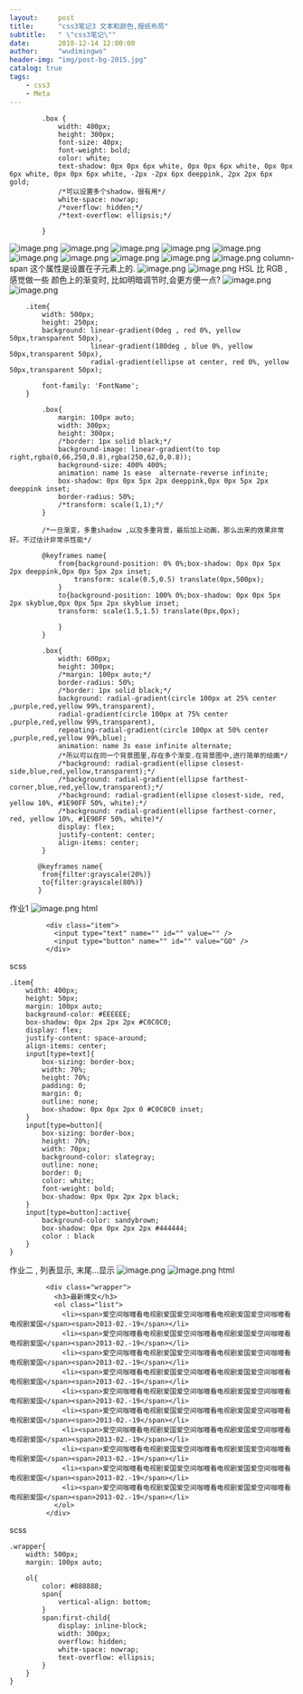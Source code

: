 ```yaml
---
layout:     post
title:      "css3笔记3 文本和颜色,报纸布局"
subtitle:   " \"css3笔记\""
date:       2018-12-14 12:00:00
author:     "wudimingwo"
header-img: "img/post-bg-2015.jpg"
catalog: true
tags:
    - css3
    - Meta
---
```


			.box {
				width: 400px;
				height: 300px;
				font-size: 40px;
				font-weight: bold;
				color: white;
				text-shadow: 0px 0px 6px white, 0px 0px 6px white, 0px 0px 6px white, 0px 0px 6px white, -2px -2px 6px deeppink, 2px 2px 6px gold;
				/*可以设置多个shadow，很有用*/
				white-space: nowrap;
				/*overflow: hidden;*/
				/*text-overflow: ellipsis;*/
				
			}
![image.png](https://upload-images.jianshu.io/upload_images/13637909-aa9d2b71a9236b8b.png?imageMogr2/auto-orient/strip%7CimageView2/2/w/1240)
![image.png](https://upload-images.jianshu.io/upload_images/13637909-dc4366f1efe69541.png?imageMogr2/auto-orient/strip%7CimageView2/2/w/1240)
![image.png](https://upload-images.jianshu.io/upload_images/13637909-a3aa07a9879c470a.png?imageMogr2/auto-orient/strip%7CimageView2/2/w/1240)
![image.png](https://upload-images.jianshu.io/upload_images/13637909-f6f49f476af5131d.png?imageMogr2/auto-orient/strip%7CimageView2/2/w/1240)
![image.png](https://upload-images.jianshu.io/upload_images/13637909-9fbbdfbe1b1bf470.png?imageMogr2/auto-orient/strip%7CimageView2/2/w/1240)
![image.png](https://upload-images.jianshu.io/upload_images/13637909-ae40e6124b3db3cd.png?imageMogr2/auto-orient/strip%7CimageView2/2/w/1240)
![image.png](https://upload-images.jianshu.io/upload_images/13637909-6dd93753ceff1faa.png?imageMogr2/auto-orient/strip%7CimageView2/2/w/1240)
![image.png](https://upload-images.jianshu.io/upload_images/13637909-7b6e4a82e2840310.png?imageMogr2/auto-orient/strip%7CimageView2/2/w/1240)
![image.png](https://upload-images.jianshu.io/upload_images/13637909-4b8b7db9f8c5eee6.png?imageMogr2/auto-orient/strip%7CimageView2/2/w/1240)
![image.png](https://upload-images.jianshu.io/upload_images/13637909-0546aaf0d21bd545.png?imageMogr2/auto-orient/strip%7CimageView2/2/w/1240)
column-span 这个属性是设置在子元素上的.
![image.png](https://upload-images.jianshu.io/upload_images/13637909-acc35f6e5b7c56f1.png?imageMogr2/auto-orient/strip%7CimageView2/2/w/1240)
![image.png](https://upload-images.jianshu.io/upload_images/13637909-3bcb50e04650a184.png?imageMogr2/auto-orient/strip%7CimageView2/2/w/1240)
HSL 比 RGB , 感觉做一些 颜色上的渐变时, 比如明暗调节时,会更方便一点?
![image.png](https://upload-images.jianshu.io/upload_images/13637909-74f5b20c28aaa422.png?imageMogr2/auto-orient/strip%7CimageView2/2/w/1240)
![image.png](https://upload-images.jianshu.io/upload_images/13637909-ab5fcdb74bbcb17e.png?imageMogr2/auto-orient/strip%7CimageView2/2/w/1240)
```
    .item{
        width: 500px;
        height: 250px;
        background: linear-gradient(0deg , red 0%, yellow 50px,transparent 50px), 
                    linear-gradient(180deg , blue 0%, yellow 50px,transparent 50px),
                    radial-gradient(ellipse at center, red 0%, yellow 50px,transparent 50px);
                    
        font-family: 'FontName';
    }
```
```
        .box{
        	margin: 100px auto;
        	width: 300px;
        	height: 300px;
        	/*border: 1px solid black;*/
        	background-image: linear-gradient(to top right,rgba(0,66,250,0.8),rgba(250,62,0,0.8));
        	background-size: 400% 400%;
        	animation: name 1s ease  alternate-reverse infinite;
        	box-shadow: 0px 0px 5px 2px deeppink,0px 0px 5px 2px deeppink inset;
        	border-radius: 50%;
        	/*transform: scale(1,1);*/
        }
        
        /*一旦渐变，多重shadow ,以及多重背景，最后加上动画，那么出来的效果非常好。不过估计非常杀性能*/
        
        @keyframes name{
        	from{background-position: 0% 0%;box-shadow: 0px 0px 5px 2px deeppink,0px 0px 5px 2px inset;
        		transform: scale(0.5,0.5) translate(0px,500px);
        	}
        	to{background-position: 100% 0%;box-shadow: 0px 0px 5px 2px skyblue,0px 0px 5px 2px skyblue inset;
        	transform: scale(1.5,1.5) translate(0px,0px);
        	
        	}
        }
```
```
        .box{
        	width: 600px;
        	height: 300px;
        	/*margin: 100px auto;*/
        	border-radius: 50%;
        	/*border: 1px solid black;*/
        	background: radial-gradient(circle 100px at 25% center ,purple,red,yellow 99%,transparent),
        	radial-gradient(circle 100px at 75% center ,purple,red,yellow 99%,transparent),
        	repeating-radial-gradient(circle 100px at 50% center ,purple,red,yellow 99%,blue);
        	animation: name 3s ease infinite alternate;
        	/*所以可以在同一个背景图里,存在多个渐变.在背景图中,进行简单的绘画*/
        	/*background: radial-gradient(ellipse closest-side,blue,red,yellow,transparent);*/
        	/*background: radial-gradient(ellipse farthest-corner,blue,red,yellow,transparent);*/
        	/*background: radial-gradient(ellipse closest-side, red, yellow 10%, #1E90FF 50%, white);*/
        	/*background: radial-gradient(ellipse farthest-corner, red, yellow 10%, #1E90FF 50%, white)*/
        	display: flex;
        	justify-content: center;
        	align-items: center;
        }

       @keyframes name{
       	from{filter:grayscale(20%)}
       	to{filter:grayscale(80%)}
       }
```

作业1
![image.png](https://upload-images.jianshu.io/upload_images/13637909-6a34eeea2a625a56.png?imageMogr2/auto-orient/strip%7CimageView2/2/w/1240)
html
```
         <div class="item">
           <input type="text" name="" id="" value="" />
           <input type="button" name="" id="" value="GO" />
         </div>
```
scss
```
.item{
    width: 400px;
    height: 50px;
    margin: 100px auto;
    background-color: #EEEEEE;
    box-shadow: 0px 2px 2px 2px #C0C0C0;
    display: flex;
    justify-content: space-around;
    align-items: center;
    input[type=text]{
        box-sizing: border-box;
        width: 70%;
        height: 70%;
        padding: 0;
        margin: 0;
        outline: none;
        box-shadow: 0px 0px 2px 0 #C0C0C0 inset;
    }
    input[type=button]{
        box-sizing: border-box;
        height: 70%;
        width: 70px;
        background-color: slategray;
        outline: none;
        border: 0;
        color: white;
        font-weight: bold;
        box-shadow: 0px 0px 2px 2px black;
    }
    input[type=button]:active{
        background-color: sandybrown;
        box-shadow: 0px 0px 2px 2px #444444;
        color : black
    }
}
```
作业二 , 列表显示, 末尾...显示
![image.png](https://upload-images.jianshu.io/upload_images/13637909-4f49e7befa62237e.png?imageMogr2/auto-orient/strip%7CimageView2/2/w/1240)
![image.png](https://upload-images.jianshu.io/upload_images/13637909-30c2263add93767e.png?imageMogr2/auto-orient/strip%7CimageView2/2/w/1240)
html
```
         <div class="wrapper">
           <h3>最新博文</h3>
           <ol class="list">
             <li><span>爱空间咖喱看电视剧爱国爱空间咖喱看电视剧爱国爱空间咖喱看电视剧爱国</span><span>2013-02.-19</span></li>
             <li><span>爱空间咖喱看电视剧爱国爱空间咖喱看电视剧爱国爱空间咖喱看电视剧爱国</span><span>2013-02.-19</span></li>
             <li><span>爱空间咖喱看电视剧爱国爱空间咖喱看电视剧爱国爱空间咖喱看电视剧爱国</span><span>2013-02.-19</span></li>
             <li><span>爱空间咖喱看电视剧爱国爱空间咖喱看电视剧爱国爱空间咖喱看电视剧爱国</span><span>2013-02.-19</span></li>
             <li><span>爱空间咖喱看电视剧爱国爱空间咖喱看电视剧爱国爱空间咖喱看电视剧爱国</span><span>2013-02.-19</span></li>
             <li><span>爱空间咖喱看电视剧爱国爱空间咖喱看电视剧爱国爱空间咖喱看电视剧爱国</span><span>2013-02.-19</span></li>
             <li><span>爱空间咖喱看电视剧爱国爱空间咖喱看电视剧爱国爱空间咖喱看电视剧爱国</span><span>2013-02.-19</span></li>
             <li><span>爱空间咖喱看电视剧爱国爱空间咖喱看电视剧爱国爱空间咖喱看电视剧爱国</span><span>2013-02.-19</span></li>
             <li><span>爱空间咖喱看电视剧爱国爱空间咖喱看电视剧爱国爱空间咖喱看电视剧爱国</span><span>2013-02.-19</span></li>
             <li><span>爱空间咖喱看电视剧爱国爱空间咖喱看电视剧爱国爱空间咖喱看电视剧爱国</span><span>2013-02.-19</span></li>
           </ol>
         </div>
```
scss
```
.wrapper{
    width: 500px;
    margin: 100px auto;
    
    ol{
        color: #888888;
        span{
            vertical-align: bottom;
        }
        span:first-child{
            display: inline-block;
            width: 300px;
            overflow: hidden;
            white-space: nowrap;
            text-overflow: ellipsis;
        }
    }
}

```